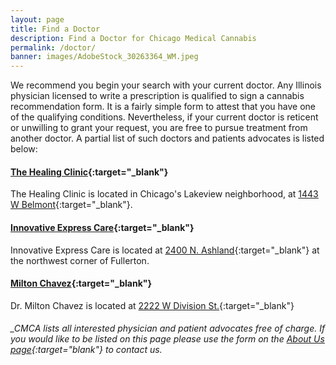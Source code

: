 ```yaml
---
layout: page
title: Find a Doctor
description: Find a Doctor for Chicago Medical Cannabis
permalink: /doctor/
banner: images/AdobeStock_30263364_WM.jpeg
---
```


We recommend you begin your search with your current doctor. Any Illinois physician licensed to write a prescription is qualified to sign a cannabis recommendation form. It is a fairly simple form to attest that you have one of the qualifying conditions. Nevertheless, if your current doctor is reticent or unwilling to grant your request, you are free to pursue treatment from another doctor. A partial list of such doctors and patients advocates is listed below:

#### [The Healing Clinic](http://thehealingclinic.org){:target="_blank"} 
The Healing Clinic is located in Chicago's Lakeview neighborhood, at [1443 W Belmont](https://www.google.com/maps/place/1443+W+Belmont+Ave,+Chicago,+IL+60657/@41.939479,-87.6655229,17z/data=!3m1!4b1!4m2!3m1!1s0x880fd257207459d9:0x604fecfc2c4e1eff){:target="_blank"}.


#### [Innovative Express Care](http://innovativeexpresscare.com/medical-marijuana/){:target="_blank"}
Innovative Express Care is located at [2400 N. Ashland](https://www.google.com/maps/place/Innovative+Express+Care/@41.9253496,-87.6706297,17z/data=!3m1!4b1!4m2!3m1!1s0x880fd2effba9ac61:0xc59c513b06402ae0){:target="_blank"} at the northwest corner of Fullerton. 

#### [Milton Chavez](http://www.mchavezmd.com/medical-marijuana/){:target="_blank"}
Dr. Milton Chavez is located at [2222 W Division St.](https://www.google.com/maps/place/Dr.+Milton+Chavez,+MD/@41.9034845,-87.6856097,17z/data=!3m1!4b1!4m2!3m1!1s0x880fd2b12f893511:0xddb6ad611fb4e374){:target="_blank"} 


###### _CMCA lists all interested physician and patient advocates free of charge. If you would like to be listed on this page please use the form on the [About Us page](/about-us){:target="_blank"} to contact us._
